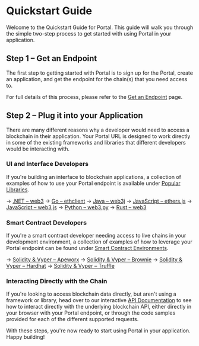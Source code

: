 # Quickstart Guide

Welcome to the Quickstart Guide for Portal. This guide will walk you through the simple two-step process to get started with using Portal in your application.

## Step 1 – Get an Endpoint

The first step to getting started with Portal is to sign up for the Portal, create an application, and get the endpoint for the chain(s) that you need access to.

For full details of this process, please refer to the [Get an Endpoint](url) page.

## Step 2 – Plug it into your Application

There are many different reasons why a developer would need to access a blockchain in their application. Your Portal URL is designed to work directly in some of the existing frameworks and libraries that different developers would be interacting with.

### UI and Interface Developers

If you're building an interface to blockchain applications, a collection of examples of how to use your Portal endpoint is available under [Popular Libraries](https://docs.pokt.network/api-docs/).

&rarr; [.NET – web3](url)
&rarr; [Go – ethclient](url)
&rarr; [Java – web3j](url)
&rarr; [JavaScript – ethers.js](url)
&rarr; [JavaScript – web3.js](url)
&rarr; [Python – web3.py](url)
&rarr; [Rust – web3](url)


### Smart Contract Developers

If you're a smart contract developer needing access to live chains in your development environment, a collection of examples of how to leverage your Portal endpoint can be found under [Smart Contract Environments](url).

&rarr; [Solidity & Vyper – Apeworx](url)
&rarr; [Solidity & Vyper – Brownie](url)
&rarr; [Solidity & Vyper – Hardhat](url)
&rarr; [Solidity & Vyper – Truffle](url)

### Interacting Directly with the Chain

If you're looking to access blockchain data directly, but aren't using a framework or library, head over to our interactive [API Documentation](https://docs.pokt.network/api-docs/) to see how to interact directly with the underlying blockchain API, either directly in your browser with your Portal endpoint, or through the code samples provided for each of the different supported requests.

With these steps, you're now ready to start using Portal in your application. Happy building!
